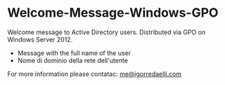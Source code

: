 # Welcome-Message-Windows-GPO
Welcome message to Active Directory users. Distributed via GPO on Windows Server 2012.

- Message with the full name of the user
- Nome di dominio della rete dell'utente

For more information please contatac: me@igorredaelli.com
